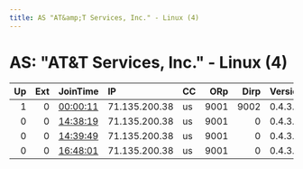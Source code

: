 ```yaml
---
title: AS "AT&amp;T Services, Inc." - Linux (4)
---
```


# AS: "AT&amp;T Services, Inc." - Linux (4)

|   Up |   Ext | JoinTime                                                                                            | IP            | CC   |   ORp |   Dirp | Version   | Contact                   | Nickname            |   eFamMembers |
|-----:|------:|:----------------------------------------------------------------------------------------------------|:--------------|:-----|------:|-------:|:----------|:--------------------------|:--------------------|--------------:|
|    1 |     0 | [00:00:11](https://metrics.torproject.org/rs.html#details/E77B260DADB37C6E0AED1287843512B114705AD2) | 71.135.200.38 | us   |  9001 |   9002 | 0.4.3.5   | cletetor@blackwell.email  | AlwaysRightNevrLeft |             1 |
|    0 |     0 | [14:38:19](https://metrics.torproject.org/rs.html#details/DF30E59EAC3A9D08F5292DF2472EB8551AB7EE1E) | 71.135.200.38 | us   |  9001 |      0 | 0.4.3.5   | Clete Blackwell II clete@ | AlwaysRightNevrLeft |             1 |
|    0 |     0 | [14:39:49](https://metrics.torproject.org/rs.html#details/420B19407C2C605D3B95030EA7A9A9CE7D13A830) | 71.135.200.38 | us   |  9001 |      0 | 0.4.3.5   | Clete Blackwell II clete@ | AlwaysRightNevrLeft |             1 |
|    0 |     0 | [16:48:01](https://metrics.torproject.org/rs.html#details/5676E8117629376021D7A0FCD67FD94B3AAE42A8) | 71.135.200.38 | us   |  9001 |      0 | 0.4.3.5   | clete@blackwell.email     | AlwaysRightNevrLeft |             1 |
